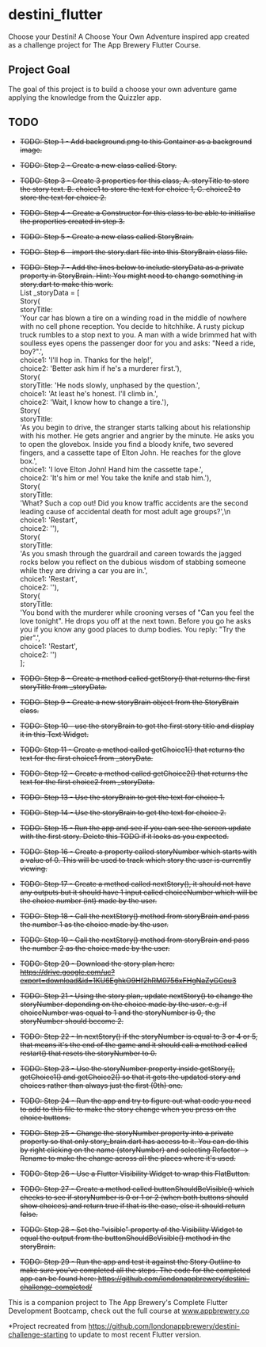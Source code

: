 # destini_flutter

Choose your Destini! A Choose Your Own Adventure inspired app created as a challenge project for The App Brewery Flutter Course.

## Project Goal

The goal of this project is to build a choose your own adventure game applying the knowledge from the Quizzler app.

## TODO

- ~~TODO: Step 1 - Add background.png to this Container as a background image.~~
- ~~TODO: Step 2 - Create a new class called Story.~~
- ~~TODO: Step 3 - Create 3 properties for this class, A. storyTitle to store the story text. B. choice1 to store the text for choice 1, C. choice2 to store the text for choice 2.~~
- ~~TODO: Step 4 - Create a Constructor for this class to be able to initialise the properties created in step 3.~~
- ~~TODO: Step 5 - Create a new class called StoryBrain.~~
- ~~TODO: Step 6 - import the story.dart file into this StoryBrain class file.~~
- ~~TODO: Step 7 - Add the lines below to include storyData as a private property in StoryBrain. Hint: You might need to change something in story.dart to make this work.~~  
List<Story> _storyData = \[  
  Story(  
      storyTitle:  
      'Your car has blown a tire on a winding road in the middle of nowhere with no cell phone reception. You decide to hitchhike. A rusty pickup truck rumbles to a stop next to you. A man with a wide brimmed hat with soulless eyes opens the passenger door for you and asks: "Need a ride, boy?".',  
      choice1: 'I\'ll hop in. Thanks for the help!',  
      choice2: 'Better ask him if he\'s a murderer first.'),  
  Story(  
      storyTitle: 'He nods slowly, unphased by the question.',  
      choice1: 'At least he\'s honest. I\'ll climb in.',  
      choice2: 'Wait, I know how to change a tire.'),  
  Story(  
      storyTitle:  
      'As you begin to drive, the stranger starts talking about his relationship with his mother. He gets angrier and angrier by the minute. He asks you to open the glovebox. Inside you find a bloody knife, two severed fingers, and a cassette tape of Elton John. He reaches for the glove box.',  
      choice1: 'I love Elton John! Hand him the cassette tape.',  
      choice2: 'It\'s him or me! You take the knife and stab him.'),  
  Story(  
      storyTitle:  
      'What? Such a cop out! Did you know traffic accidents are the second leading cause of accidental death for most adult age groups?',\n
      choice1: 'Restart',  
      choice2: ''),  
  Story(  
      storyTitle:  
      'As you smash through the guardrail and careen towards the jagged rocks below you reflect on the dubious wisdom of stabbing someone while they are driving a car you are in.',  
      choice1: 'Restart',  
      choice2: ''),  
  Story(  
      storyTitle:  
      'You bond with the murderer while crooning verses of "Can you feel the love tonight". He drops you off at the next town. Before you go he asks you if you know any good places to dump bodies. You reply: "Try the pier".',  
      choice1: 'Restart',  
      choice2: '')  
\];  

- ~~TODO: Step 8 - Create a method called getStory() that returns the first storyTitle from _storyData.~~
- ~~TODO: Step 9 - Create a new storyBrain object from the StoryBrain class.~~
- ~~TODO: Step 10 - use the storyBrain to get the first story title and display it in this Text Widget.~~
- ~~TODO: Step 11 - Create a method called getChoice1() that returns the text for the first choice1 from _storyData.~~
- ~~TODO: Step 12 - Create a method called getChoice2() that returns the text for the first choice2 from _storyData.~~
- ~~TODO: Step 13 - Use the storyBrain to get the text for choice 1.~~
- ~~TODO: Step 14 - Use the storyBrain to get the text for choice 2.~~
- ~~TODO: Step 15 - Run the app and see if you can see the screen update with the first story. Delete this TODO if it looks as you expected.~~
- ~~TODO: Step 16 - Create a property called storyNumber which starts with a value of 0. This will be used to track which story the user is currently viewing.~~
- ~~TODO: Step 17 - Create a method called nextStory(), it should not have any outputs but it should have 1 input called choiceNumber which will be the choice number (int) made by the user.~~
- ~~TODO: Step 18 - Call the nextStory() method from storyBrain and pass the number 1 as the choice made by the user.~~
- ~~TODO: Step 19 - Call the nextStory() method from storyBrain and pass the number 2 as the choice made by the user.~~
- ~~TODO: Step 20 - Download the story plan here: https://drive.google.com/uc?export=download&id=1KU6EghkO9Hf2hRM0756xFHgNaZyGCou3~~
- ~~TODO: Step 21 - Using the story plan, update nextStory() to change the storyNumber depending on the choice made by the user. e.g. if choiceNumber was equal to 1 and the storyNumber is 0, the storyNumber should become 2.~~
- ~~TODO: Step 22 - In nextStory() if the storyNumber is equal to 3 or 4 or 5, that means it's the end of the game and it should call a method called restart() that resets the storyNumber to 0.~~
- ~~TODO: Step 23 - Use the storyNumber property inside getStory(), getChoice1() and getChoice2() so that it gets the updated story and choices rather than always just the first (0th) one.~~
- ~~TODO: Step 24 - Run the app and try to figure out what code you need to add to this file to make the story change when you press on the choice buttons.~~
- ~~TODO: Step 25 - Change the storyNumber property into a private property so that only story_brain.dart has access to it. You can do this by right clicking on the name (storyNumber) and selecting Refactor -> Rename to make the change across all the places where it's used.~~
- ~~TODO: Step 26 - Use a Flutter Visibility Widget to wrap this FlatButton.~~
- ~~TODO: Step 27 - Create a method called buttonShouldBeVisible() which checks to see if storyNumber is 0 or 1 or 2 (when both buttons should show choices) and return true if that is the case, else it should return false.~~
- ~~TODO: Step 28 - Set the "visible" property of the Visibility Widget to equal the output from the buttonShouldBeVisible() method in the storyBrain.~~
- ~~TODO: Step 29 - Run the app and test it against the Story Outline to make sure you've completed all the steps. The code for the completed app can be found here: https://github.com/londonappbrewery/destini-challenge-completed/~~


This is a companion project to The App Brewery's Complete Flutter Development Bootcamp, check out the full course at www.appbrewery.co

*Project recreated from https://github.com/londonappbrewery/destini-challenge-starting to update to most recent Flutter version.
